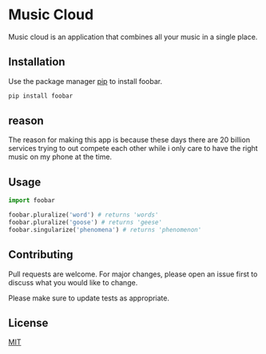 # Music Cloud

Music cloud is an application that combines all your music in a single place.

## Installation

Use the package manager [pip](https://pip.pypa.io/en/stable/) to install foobar.


```bash
pip install foobar
```


## reason
The reason for making this app is because these days there are 20 billion services trying to out compete each other while i only care to have the right music on my phone at the time.

## Usage

```python
import foobar

foobar.pluralize('word') # returns 'words'
foobar.pluralize('goose') # returns 'geese'
foobar.singularize('phenomena') # returns 'phenomenon'
```

## Contributing
Pull requests are welcome. For major changes, please open an issue first to discuss what you would like to change.

Please make sure to update tests as appropriate.

## License
[MIT](https://choosealicense.com/licenses/mit/)

